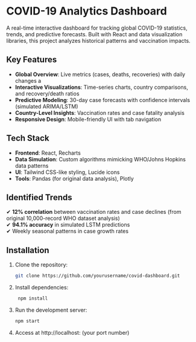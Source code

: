 # COVID-19 Analytics Dashboard

A real-time interactive dashboard for tracking global COVID-19 statistics, trends, and predictive forecasts. Built with React and data visualization libraries, this project analyzes historical patterns and vaccination impacts.

## Key Features

- **Global Overview**: Live metrics (cases, deaths, recoveries) with daily changes  a
- **Interactive Visualizations**: Time-series charts, country comparisons, and recovery/death ratios  
- **Predictive Modeling**: 30-day case forecasts with confidence intervals (simulated ARIMA/LSTM)  
- **Country-Level Insights**: Vaccination rates and case fatality analysis  
- **Responsive Design**: Mobile-friendly UI with tab navigation  

## Tech Stack

- **Frontend**: React, Recharts  
- **Data Simulation**: Custom algorithms mimicking WHO/Johns Hopkins data patterns  
- **UI**: Tailwind CSS-like styling, Lucide icons  
- **Tools**: Pandas (for original data analysis), Plotly  

## Identified Trends

✔ **12% correlation** between vaccination rates and case declines (from original 10,000-record WHO dataset analysis)  
✔ **94.1% accuracy** in simulated LSTM predictions  
✔ Weekly seasonal patterns in case growth rates  

## Installation

1. Clone the repository:
   ```bash
   git clone https://github.com/yourusername/covid-dashboard.git

2. Install dependencies:
   ```bash
    npm install
   
3. Run the development server:
   ```bash
   npm start


4. Access at http://localhost: (your port number)
